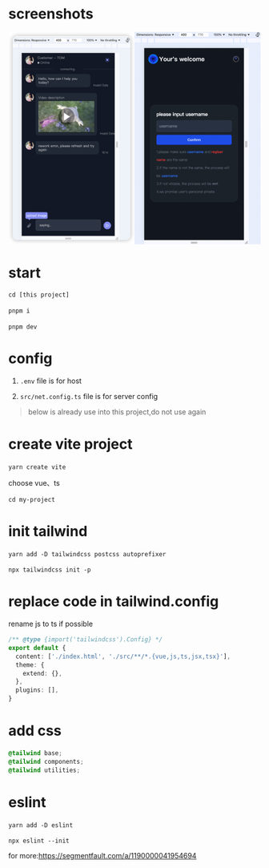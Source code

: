 # screenshots

<div align="center">
  <div style="display: flex;">
    <img src="screenshots/chat.png" width="50%">
    <img src="screenshots/home.gif" width="50%">
  </div>
</div>

# start

```shell
cd [this project]

pnpm i

pnpm dev

```

# config

1. `.env` file is for host

2. `src/net.config.ts` file is for server config

> below is already use into this project,do not use again

# create vite project

`yarn create vite`

choose vue、ts

`cd my-project`

# init tailwind

`yarn add -D tailwindcss postcss autoprefixer`

`npx tailwindcss init -p`

# replace code in tailwind.config

rename js to ts if possible

```ts
/** @type {import('tailwindcss').Config} */
export default {
  content: ['./index.html', './src/**/*.{vue,js,ts,jsx,tsx}'],
  theme: {
    extend: {},
  },
  plugins: [],
}
```

# add css

```css
@tailwind base;
@tailwind components;
@tailwind utilities;
```

# eslint

`yarn add -D eslint`

`npx eslint --init`

for more:https://segmentfault.com/a/1190000041954694
